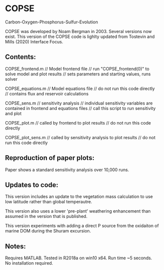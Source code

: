 # COPSE

Carbon-Oxygen-Phosphorus-Sulfur-Evolution

COPSE was developed by Noam Bergman in 2003. Several versions now exist. This version of the COPSE code is lighlty updated from Tostevin and Mills (2020) Interface Focus. 

## Contents:

COPSE_frontend.m // Model frontend file // run "COPSE_frontend(0)" to solve model and plot results // sets parameters and starting values, runs solver

COPSE_equations.m // Model equations file // do not run this code directly // contains flux and reservoir calculations

COPSE_sens.m // sensitivity analysis // individual sensitivity variables are contained in frontend and equations files // call this script to run sensitivity and plot

COPSE_plot.m // called by frontend to plot results // do not run this code directly

COPSE_plot_sens.m // called by sensitivity analysis to plot results // do not run this code directly

## Reproduction of paper plots:

Paper shows a standard sensitivity analysis over 10,000 runs. 

## Updates to code:

This version includes an update to the vegetation mass calculation to use low latitude rather than global temperautre.

This version also uses a lower 'pre-plant' weathering enhancement than assumed in the version that is published.

This version experiments with adding a direct P source from the oxidaiton of marine DOM during the Shuram excursion.


## Notes:
Requires MATLAB. Tested in R2018a on win10 x64. Run time ~5 seconds. No installation required.
